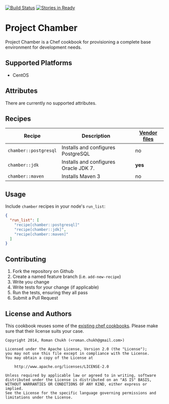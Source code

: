 [![Build Status](https://travis-ci.org/rchukh/chef-chamber.svg)](https://travis-ci.org/rchukh/chef-chamber) [![Stories in Ready](https://badge.waffle.io/rchukh/chef-chamber.png?label=ready&title=Ready)](https://waffle.io/rchukh/chef-chamber)

# Project Chamber
Project Chamber is a Chef cookbook for provisioning a complete base environment for development needs.

## Supported Platforms

- CentOS

## Attributes

There are currently no supported attributes.

## Recipes

| Recipe  | Description | [Vendor files](files/default/vendor/README.md) |
| ------------- | ------------- | ------------- |
| ```chamber::postgresql``` | Installs and configures PostgreSQL | no |
| ```chamber::jdk``` | Installs and configures Oracle JDK 7. | **yes** |
| ```chamber::maven``` | Installs Maven 3 | no |

## Usage

Include `chamber` recipes in your node's `run_list`:

```json
{
  "run_list": [
    "recipe[chamber::postgresql]"
    "recipe[chamber::jdk]",
    "recipe[chamber::maven]"
  ]
}
```

## Contributing

1. Fork the repository on Github
2. Create a named feature branch (i.e. `add-new-recipe`)
3. Write you change
4. Write tests for your change (if applicable)
5. Run the tests, ensuring they all pass
6. Submit a Pull Request

## License and Authors

This cookbook reuses some of the [existing chef cookbooks](metadata.rb). Please make sure that their license suits your case.

```text
Copyright 2014, Roman Chukh (<roman.chukh@gmail.com>)

Licensed under the Apache License, Version 2.0 (the "License");
you may not use this file except in compliance with the License.
You may obtain a copy of the License at

    http://www.apache.org/licenses/LICENSE-2.0

Unless required by applicable law or agreed to in writing, software
distributed under the License is distributed on an "AS IS" BASIS,
WITHOUT WARRANTIES OR CONDITIONS OF ANY KIND, either express or implied.
See the License for the specific language governing permissions and
limitations under the License.
```
